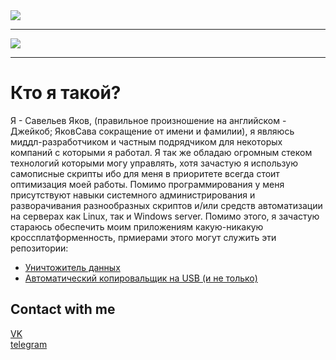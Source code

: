 <a href="https://github.com/YakovSava">
  <image margin="0 auto" src="https://github-readme-stats.vercel.app/api?username=YakovSava&show_icons=true&hide_border=true&hide=stars&theme=vue&rank_icon=github"/>
    <hr>
  <image margin="0 auto" src="https://github-readme-stats.vercel.app/api/top-langs?username=YakovSava&layout=donut-vertical"/>
</a>
<hr>

# Кто я такой?
Я - Савельев Яков, (правильное произношение на английском - Джейкоб; ЯковСава сокращение от имени и фамилии), я являюсь миддл-разработчиком и частным подрядчиком для некоторых компаний с которыми я работал. Я так же обладаю огромным стеком технологий которыми могу управлять, хотя зачастую я использую самописные скрипты ибо для меня в приоритете всегда стоит оптимизация моей работы.
Помимо программирования у меня присутствуют навыки системного администрирования и разворачивания разнообразных скриптов и/или средств автоматизации на серверах как Linux, так и Windows server. Помимо этого, я зачастую стараюсь обеспечить моим приложениям какую-никакую кроссплатформенность, прмиерами этого могут служить эти репозитории:
- [Уничтожитель данных]()
- [Автоматический копировальщик на USB (и не только)]()

## Contact with me
[VK](https://vk.com/id505671804)<br>
[telegram](https://t.me/dc11gh58)